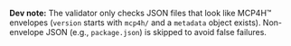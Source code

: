 **Dev note:** The validator only checks JSON files that look like MCP4H™ envelopes
(`version` starts with `mcp4h/` and a `metadata` object exists). Non-envelope JSON (e.g., `package.json`)
is skipped to avoid false failures.
